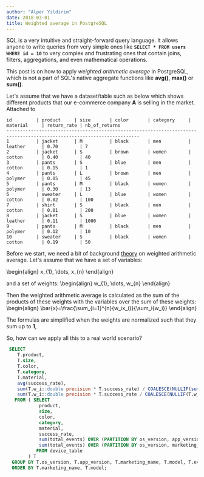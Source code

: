 ```yaml
---
author: "Alper Yildirim"
date: 2018-03-01
title: Weighted average in PostgreSQL
---
```



SQL is a very intuitive and straight-forward query language. It allows anyone to write queries from very simple ones like **`SELECT * FROM users WHERE id = 10`** to very complex and frustrating ones that contain joins, filters, aggregations, and even mathematical operations.

This post is on how to apply *weighted arithmetic average* in PostgreSQL, which is not a part of SQL's native aggregate functions like **avg()**, **max()** or **sum()**.

Let's assume that we have a dataset/table such as below which shows different products that our e-commerce company **A** is selling in the market. Attached to 




```
id         | product     | size       | color       | category     | material     | return_rate | nb_of_returns
-----------------------------------------------------------------------------------------------------------------------
1          | jacket      | M          | black       | men          | leather      | 0.70        | 7
2          | jacket      | S          | brown       | women        | cotton       | 0.40        | 40
3          | pants       | S          | blue        | men          | cotton       | 0.15        | 1
4          | pants       | L          | brown       | men          | polymer      | 0.05        | 45
5          | pants       | M          | black       | women        | polymer      | 0.30        | 13
6          | sweater     | L          | blue        | women        | cotton       | 0.02        | 100
7          | shirt       | S          | black       | men          | cotton       | 0.01        | 200
8          | jacket      | S          | blue        | women        | leather      | 0.11        | 1000
9          | pants       | M          | black       | men          | polymer      | 0.12        | 10
10         | sweater     | S          | black       | women        | cotton       | 0.19        | 50
```




Before we start, we need a bit of background [theory] on weighted arithmetic average. Let's assume that we have a set of variables:

\begin{align}
x\_{1}, \dots, x\_{n}
\end{align}

and a set of weights:
\begin{align}
w\_{1}, \dots, w\_{n}
\end{align}

Then the weighted arithmetic average is calculated as the sum of the products of these weights with the variables over the sum of these weights:
\begin{align}
\bar{x}=\frac{\sum_{i=1}^{n}{w_ix_i}}{\sum_i{w_i}}
\end{align}

The formulas are simplified when the weights are normalized such that they sum up to **1**,

So, how can we apply all this to a real world scenario? 




```sql
 SELECT 
    T.product,
    T.size,
    T.color,
    T.category,
    T.material,
    avg(success_rate),
    sum(T.w_i::double precision * T.success_rate) / COALESCE(NULLIF(sum(T.w_i), 0::numeric), 1::bigint::numeric)::double precision AS avg_score,
    sum(T.w_i::double precision * T.success_rate / COALESCE(NULLIF(T.w_j, 0), 1::bigint)::double precision) OVER (PARTITION BY T.os_version, T.marketing_name, T.model, T.event) AS weighted_average_score,
   FROM ( SELECT 
            product,
            size,
            color,
            category,
            material,
            success_rate,
            sum(total_events) OVER (PARTITION BY os_version, app_version, marketing_name, model, event) AS w_i,
            sum(total_events) OVER (PARTITION BY os_version, marketing_name, model, event) AS w_j,
           FROM device_table
        ) T
  GROUP BY T.os_version, T.app_version, T.marketing_name, T.model, T.event, T.success_rate, T.w_i, T.w_j
  ORDER BY T.marketing_name, T.model;
```

[theory]: https://en.wikipedia.org/wiki/Weighted_arithmetic_mean
[window functions]: https://en.wikipedia.org/wiki/Weighted_arithmetic_mean